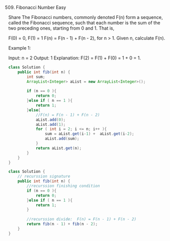 509. Fibonacci Number
Easy


Share
The Fibonacci numbers, commonly denoted F(n) form a sequence, called the Fibonacci sequence, such that each number is the sum of the two preceding ones, starting from 0 and 1. That is,

F(0) = 0, F(1) = 1
F(n) = F(n - 1) + F(n - 2), for n > 1.
Given n, calculate F(n).

 

Example 1:

Input: n = 2
Output: 1
Explanation: F(2) = F(1) + F(0) = 1 + 0 = 1.

```java
class Solution {
    public int fib(int n) {
        int sum;
        ArrayList<Integer> aList = new ArrayList<Integer>();
        
        if (n == 0 ){
            return 0;            
        }else if ( n == 1 ){
            return 1;
        }else{
            //F(n) = F(n - 1) + F(n - 2)
            aList.add(0);
            aList.add(1);
            for ( int i = 2; i <= n; i++ ){                
                sum = aList.get(i-1) +  aList.get(i-2);
                aList.add(sum);
            }
            return aList.get(n);
        }
    }
}
```

```java
class Solution {
    // recurssion signature
    public int fib(int n) {
        //recurssion finishing condition
        if (n == 0 ){
            return 0;            
        }else if ( n == 1 ){
            return 1;
        }
        
        //recurssion divide:  F(n) = F(n - 1) + F(n - 2)
        return fib(n - 1) + fib(n - 2);           
    }
}


```